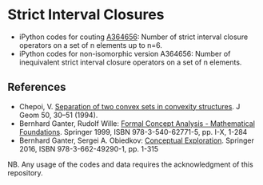 # Strict Interval Closures

* iPython codes for couting [A364656](https://oeis.org/A364656): Number of strict interval closure operators on a set of n elements up to n=6.
* iPython codes for non-isomorphic version A364656: Number of inequivalent strict interval closure operators on a set of n elements.
  
## References

* Chepoi, V. [Separation of two convex sets in convexity structures](https://doi.org/10.1007/BF01222661). J Geom 50, 30–51 (1994). 
* Bernhard Ganter, Rudolf Wille: [Formal Concept Analysis - Mathematical Foundations](https://doi.org/10.1007/978-3-642-59830-2). Springer 1999, ISBN 978-3-540-62771-5, pp. I-X, 1-284
* Bernhard Ganter, Sergei A. Obiedkov: [Conceptual Exploration](https://doi.org/10.1007/978-3-662-49291-8). Springer 2016, ISBN 978-3-662-49290-1, pp. 1-315

NB. Any usage of the codes and data requires the acknowledgment of this repository.
